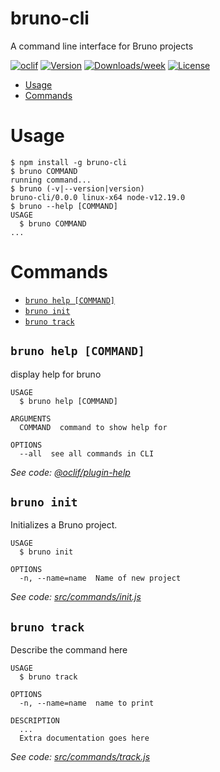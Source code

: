 bruno-cli
=========

A command line interface for Bruno projects

[![oclif](https://img.shields.io/badge/cli-oclif-brightgreen.svg)](https://oclif.io)
[![Version](https://img.shields.io/npm/v/bruno-cli.svg)](https://npmjs.org/package/bruno-cli)
[![Downloads/week](https://img.shields.io/npm/dw/bruno-cli.svg)](https://npmjs.org/package/bruno-cli)
[![License](https://img.shields.io/npm/l/bruno-cli.svg)](https://github.com/justws95/bruno-cli/blob/master/package.json)

<!-- toc -->
* [Usage](#usage)
* [Commands](#commands)
<!-- tocstop -->
# Usage
<!-- usage -->
```sh-session
$ npm install -g bruno-cli
$ bruno COMMAND
running command...
$ bruno (-v|--version|version)
bruno-cli/0.0.0 linux-x64 node-v12.19.0
$ bruno --help [COMMAND]
USAGE
  $ bruno COMMAND
...
```
<!-- usagestop -->
# Commands
<!-- commands -->
* [`bruno help [COMMAND]`](#bruno-help-command)
* [`bruno init`](#bruno-init)
* [`bruno track`](#bruno-track)

## `bruno help [COMMAND]`

display help for bruno

```
USAGE
  $ bruno help [COMMAND]

ARGUMENTS
  COMMAND  command to show help for

OPTIONS
  --all  see all commands in CLI
```

_See code: [@oclif/plugin-help](https://github.com/oclif/plugin-help/blob/v3.2.1/src/commands/help.ts)_

## `bruno init`

Initializes a Bruno project.

```
USAGE
  $ bruno init

OPTIONS
  -n, --name=name  Name of new project
```

_See code: [src/commands/init.js](https://github.com/justws95/bruno-cli/blob/v0.0.0/src/commands/init.js)_

## `bruno track`

Describe the command here

```
USAGE
  $ bruno track

OPTIONS
  -n, --name=name  name to print

DESCRIPTION
  ...
  Extra documentation goes here
```

_See code: [src/commands/track.js](https://github.com/justws95/bruno-cli/blob/v0.0.0/src/commands/track.js)_
<!-- commandsstop -->
